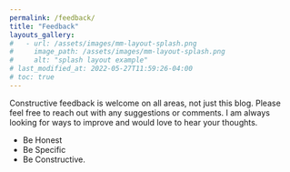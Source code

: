 ```yaml
---
permalink: /feedback/
title: "Feedback"
layouts_gallery:
#   - url: /assets/images/mm-layout-splash.png
#     image_path: /assets/images/mm-layout-splash.png
#     alt: "splash layout example"
# last_modified_at: 2022-05-27T11:59:26-04:00
# toc: true
---
```



Constructive feedback is welcome on all areas, not just this blog. Please feel free to reach out with any suggestions or comments. I am always looking for ways to improve and would love to hear your thoughts.

- Be Honest
- Be Specific
- Be Constructive.
